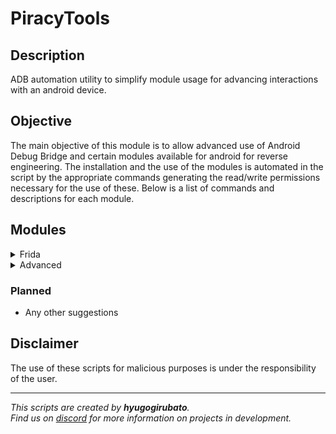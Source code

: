 # PiracyTools

## Description
ADB automation utility to simplify module usage for advancing interactions with an android device.

## Objective
The main objective of this module is to allow advanced use of Android Debug Bridge and certain modules available for android for reverse engineering. The installation and the use of the modules is automated in the script by the appropriate commands generating the read/write permissions necessary for the use of these. Below is a list of commands and descriptions for each module.


## Modules
<details><summary>Frida</summary>

> https://frida.re/  
> Dynamic instrumentation toolkit for developers, reverse-engineers, and security researchers.

| Command                                  | Permission | Description                                              |
|:----------------------------------------:|:----------:|:--------------------------------------------------------:|
| `ptools frida status`                    | shell      | Show frida status                                        |
| `ptools frida install server`            | root       | Install frida server                                     |
| `ptools frida install pip`               | root       | Install frida pip                                        |
| `ptools frida uninstall server`          | root       | Uninstall frida server                                   |
| `ptools frida uninstall pip`             | root       | Uninstall frida pip                                      |
| `ptools frida start`                     | root       | Start frida service                                      |
| `ptools frida stop`                      | root       | Stop frida service                                       |
| `ptools frida pinning $PACKAGE $VERSION` | root       | Bypass SSL pinning for an application                    |
| `ptools frida run $SCRIPT $PACKAGE`      | root       | Run a frida personal script                              |
| `ptools frida create`                    | shell      | Native and classic function interception script creation |
</details>

<details><summary>Advanced</summary>

> https://developer.android.com/studio/command-line/adb  
> Programming tool used for debugging Android-based devices.

| Command                  | Permission | Description                                   |
|:------------------------:|:----------:|:---------------------------------------------:|
| `ptools adv pkg`         | shell      | Application lists                             |
| `ptools adv pkg $NAME`   | shell      | Lists apps by name                            |
| `ptools adv wifi`        | root       | Wifi networks already connected with password |
| `ptools adv db $PACKAGE` | root       | SQLite3 database of an application            |
| `ptools adv switch`      | shell      | Change device without exit                    |
| `ptools adv root`        | shell      | Check root compatibility (CVE-2022-0847)      |
</details>

### Planned
- Any other suggestions

## Disclaimer
The use of these scripts for malicious purposes is under the responsibility of the user.

---
*This scripts are created by __hyugogirubato__.  
Find us on [discord](https://discord.com/invite/g6JzYbh) for more information on projects in development.*